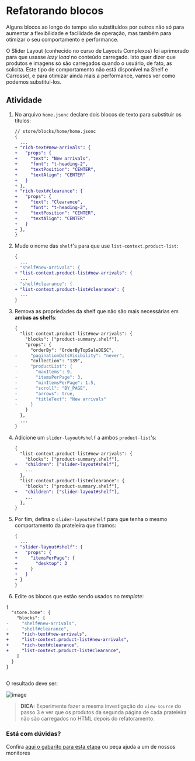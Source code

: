
  # Refatorando blocos

Alguns blocos ao longo do tempo são substituídos por outros não só para aumentar a flexibilidade e facilidade de operação, mas também para otimizar o seu comportamento e performance. 

O Slider Layout (conhecido no curso de Layouts Complexos) foi aprimorado para que usasse _lazy load_ no conteúdo carregado. Isto quer dizer que produtos e imagens só são carregados quando o usuário, de fato, as solicita. Este tipo de comportamento não está disponível na Shelf e Carrossel, e para otimizar ainda mais a performance, vamos ver como podemos substituí-los.

## Atividade

1. No arquivo `home.jsonc` declare dois blocos de texto para substituir os títulos: 


    ```diff
    // store/blocks/home/home.jsonc
    {
      ...
    + "rich-text#new-arrivals": {
    +   "props": {
    +     "text": "New arrivals",
    +     "font": "t-heading-2",
    +     "textPosition": "CENTER",
    +     "textAlign": "CENTER"
    +   }
    + },
    + "rich-text#clearance": {
    +   "props": {
    +     "text": "Clearance",
    +     "font": "t-heading-2",
    +     "textPosition": "CENTER",
    +     "textAlign": "CENTER"
    +   }
    + },
    }
    ```

2. Mude o nome das `shelf`'s para que use `list-context.product-list`: 

    ```diff
    {
      ...
    - "shelf#new-arrivals": {
    + "list-context.product-list#new-arrivals": {
      ...
    - "shelf#clearance": {
    + "list-context.product-list#clearance": {
      ...
    }
    ```

3. Remova as propriedades da shelf que não são mais necessárias em **ambas as shelfs**:

    ```diff
    {
      "list-context.product-list#new-arrivals": {
        "blocks": ["product-summary.shelf"],
        "props": {
          "orderBy": "OrderByTopSaleDESC",
    -     "paginationDotsVisibility": "never",
          "collection": "139",
    -     "productList": {
    -       "maxItems": 9,
    -       "itemsPerPage": 3,
    -       "minItemsPerPage": 1.5,
    -       "scroll": "BY_PAGE",
    -       "arrows": true,
    -       "titleText": "New arrivals"
    -     }
        }
      },
      ...
    }
    ```

4. Adicione um `slider-layout#shelf` a ambos `product-list`'s: 

    ```diff
    {
      "list-context.product-list#new-arrivals": {
        "blocks": ["product-summary.shelf"],
    +   "children": ["slider-layout#shelf"],
        ...
      },
      "list-context.product-list#clearance": {
        "blocks": ["product-summary.shelf"],
    +   "children": ["slider-layout#shelf"],
        ...
      },
    }
    ```

5. Por fim, defina o `slider-layout#shelf` para que tenha o mesmo comportamento da prateleira que tiramos: 

    ```diff
    {
      ...
    + "slider-layout#shelf": {
    +   "props": {
    +     "itemsPerPage": {
    +       "desktop": 3
    +     }
    +   }
    + }
    }
    ```

6. Edite os blocos que estão sendo usados no _template_: 

```diff
{
  "store.home": {
    "blocks": [
-     "shelf#new-arrivals",     
-     "shelf#clearance",
+     "rich-text#new-arrivals",
+     "list-context.product-list#new-arrivals",
+     "rich-text#clearance",
+     "list-context.product-list#clearance",
    ]
  }
}
      
```

O resultado deve ser: 

![image](https://user-images.githubusercontent.com/18701182/93842015-c977e700-fc6b-11ea-8cf5-0678a5f890fa.png)

> **DICA:** Experimente fazer a mesma investigação do `view-source` do passo 3 e ver que os produtos da segunda página de cada prateleira não são carregados no HTML depois do refatoramento.


  ### Está com dúvidas?

  Confira [aqui o gabarito para esta etapa](https://vtex-enterprise-group.readme.io/learning/docs/course-store-performance-step06blocks-refact-answersheet) ou peça ajuda a um de nossos monitores

  
      